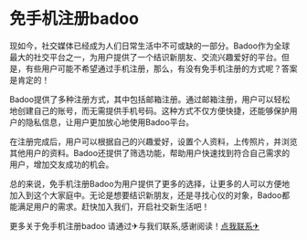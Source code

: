 # 免手机注册badoo

现如今，社交媒体已经成为人们日常生活中不可或缺的一部分。Badoo作为全球最大的社交平台之一，为用户提供了一个结识新朋友、交流兴趣爱好的平台。但是，有些用户可能不希望通过手机注册，那么，有没有免手机注册的方式呢？答案是肯定的！

Badoo提供了多种注册方式，其中包括邮箱注册。通过邮箱注册，用户可以轻松地创建自己的账号，而无需提供手机号码。这种方式不仅方便快捷，还能够保护用户的隐私信息，让用户更加放心地使用Badoo平台。

在注册完成后，用户可以根据自己的兴趣爱好，设置个人资料，上传照片，并浏览其他用户的资料。Badoo还提供了筛选功能，帮助用户快速找到符合自己需求的用户，增加交友成功的机会。

总的来说，免手机注册Badoo为用户提供了更多的选择，让更多的人可以方便地加入到这个大家庭中。无论是想要结识新朋友，还是寻找心仪的对象，Badoo都能满足用户的需求。赶快加入我们，开启社交新生活吧！

更多关于免手机注册badoo 请通过✈与我们联系,感谢阅读！[点我联系✈](https://www.G208.com)